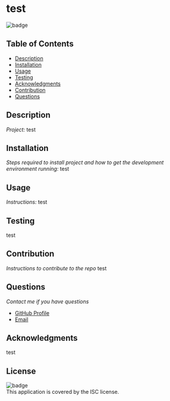 # test

  ![badge](https://img.shields.io/badge/license-ISC-blue.svg)
  <br />

  ## Table of Contents

  - [Description](#description)
  - [Installation](#installation)
  - [Usage](#usage)
  - [Testing](#testing)
  - [Acknowledgments](#acknowledgments)
  - [Contribution](#contribution)
  - [Questions](#questions)
 
  ## Description 
  *Project:* 
  test

  ## Installation
  *Steps required to install project and how to get the development environment running:*
   test
  
  ## Usage 
  *Instructions:*
   test

  ## Testing
  test

  ## Contribution
  *Instructions to contribute to the repo*
  test

  ## Questions
  *Contact me if you have questions*
  - [GitHub Profile](https://github.com/undefined)
  - [Email](mailto:test)

  ## Acknowledgments
  test

  ## License
  ![badge](https://img.shields.io/badge/license-ISC-blue.svg)
  <br />
  This application is covered by the ISC license. 
  
